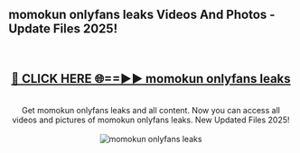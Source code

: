 <h2>momokun onlyfans leaks Videos And Photos - Update Files 2025!</h2>
<br>
<div align="center">
<h2><a href="https://top-ai-tools.click/QrbHav" rel="nofollow">🔴 CLICK HERE 🌐==►► momokun onlyfans leaks</a></h2>
<br>
Get momokun onlyfans leaks and all content. Now you can access all videos and pictures of momokun onlyfans leaks. New Updated Files 2025!
<br>
<br>
<a href="https://top-ai-tools.click/QrbHav" rel="nofollow" data-target="animated-image.originalLink"><img src="https://i.ibb.co.com/WyWwxjT/player-gif2.gif" alt="momokun onlyfans leaks" style="max-width: 100%; display: inline-block;" data-target="animated-image.originalImage"></a>
</div>
<br>